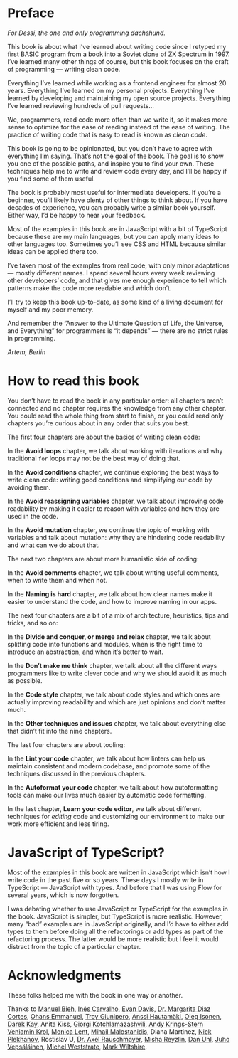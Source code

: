 # Preface

_For Dessi, the one and only programming dachshund._

This book is about what I’ve learned about writing code since I retyped my first BASIC program from a book into a Soviet clone of ZX Spectrum in 1997. I’ve learned many other things of course, but this book focuses on the craft of programming — writing clean code.

Everything I’ve learned while working as a frontend engineer for almost 20 years. Everything I’ve learned on my personal projects. Everything I’ve learned by developing and maintaining my open source projects. Everything I’ve learned reviewing hundreds of pull requests…

We, programmers, read code more often than we write it, so it makes more sense to optimize for the ease of reading instead of the ease of writing. The practice of writing code that is easy to read is known as _clean code_.

This book is going to be opinionated, but you don’t have to agree with everything I’m saying. That’s not the goal of the book. The goal is to show you one of the possible paths, and inspire you to find your own. These techniques help me to write and review code every day, and I’ll be happy if you find some of them useful.

The book is probably most useful for intermediate developers. If you’re a beginner, you’ll likely have plenty of other things to think about. If you have decades of experience, you can probably write a similar book yourself. Either way, I’d be happy to hear your feedback.

Most of the examples in this book are in JavaScript with a bit of TypeScript because these are my main languages, but you can apply many ideas to other languages too. Sometimes you’ll see CSS and HTML because similar ideas can be applied there too.

I’ve taken most of the examples from real code, with only minor adaptations — mostly different names. I spend several hours every week reviewing other developers’ code, and that gives me enough experience to tell which patterns make the code more readable and which don’t.

I’ll try to keep this book up-to-date, as some kind of a living document for myself and my poor memory.

And remember the “Answer to the Ultimate Question of Life, the Universe, and Everything” for programmers is “it depends” — there are no strict rules in programming.

_Artem, Berlin_

# How to read this book

You don’t have to read the book in any particular order: all chapters aren’t connected and no chapter requires the knowledge from any other chapter. You could read the whole thing from start to finish, or you could read only chapters you’re curious about in any order that suits you best.

The first four chapters are about the basics of writing clean code:

In the **Avoid loops** chapter, we talk about working with iterations and why traditional `for` loops may not be the best way of doing that.

In the **Avoid conditions** chapter, we continue exploring the best ways to write clean code: writing good conditions and simplifying our code by avoiding them.

In the **Avoid reassigning variables** chapter, we talk about improving code readability by making it easier to reason with variables and how they are used in the code.

In the **Avoid mutation** chapter, we continue the topic of working with variables and talk about mutation: why they are hindering code readability and what can we do about that.

The next two chapters are about more humanistic side of coding:

In the **Avoid comments** chapter, we talk about writing useful comments, when to write them and when not.

In the **Naming is hard** chapter, we talk about how clear names make it easier to understand the code, and how to improve naming in our apps.

The next four chapters are a bit of a mix of architecture, heuristics, tips and tricks, and so on:

In the **Divide and conquer, or merge and relax** chapter, we talk about splitting code into functions and modules, when is the right time to introduce an abstraction, and when it’s better to wait.

In the **Don’t make me think** chapter, we talk about all the different ways programmers like to write clever code and why we should avoid it as much as possible.

In the **Code style** chapter, we talk about code styles and which ones are actually improving readability and which are just opinions and don’t matter much.

In the **Other techniques and issues** chapter, we talk about everything else that didn’t fit into the nine chapters.

The last four chapters are about tooling:

In the **Lint your code** chapter, we talk about how linters can help us maintain consistent and modern codebase, and promote some of the techniques discussed in the previous chapters.

In the **Autoformat your code** chapter, we talk about how autoformatting tools can make our lives much easier by automatic code formatting.

In the last chapter, **Learn your code editor**, we talk about different techniques for _editing_ code and customizing our environment to make our work more efficient and less tiring.

# JavaScript of TypeScript?

Most of the examples in this book are written in JavaScript which isn’t how I write code in the past five or so years. These days I mostly write in TypeScript — JavaScript with types. And before that I was using Flow for several years, which is now forgotten.

I was debating whether to use JavaScript or TypeScript for the examples in the book. JavaScript is simpler, but TypeScript is more realistic. However, many “bad” examples are in JavaScript originally, and I’d have to either add types to them before doing all the refactorings or add types as part of the refactoring process. The latter would be more realistic but I feel it would distract from the topic of a particular chapter.

# Acknowledgments

These folks helped me with the book in one way or another.

<!-- cspell:disable -->

Thanks to [Manuel Bieh](https://twitter.com/ManuelBieh), [Inês Carvalho](https://imcarvalho.github.io/), [Evan Davis](https://github.com/evandavis), [Dr. Margarita Diaz Cortes](https://drtaco.net), [Ohans Emmanuel](https://www.ohansemmanuel.com/), [Troy Giunipero](https://github.com/giuniperoo), [Anssi Hautamäki](https://github.com/kosminen), [Oleg Isonen](https://twitter.com/oleg008), [Darek Kay](https://darekkay.com/), Anita Kiss, [Giorgi Kotchlamazashvili](https://github.com/hertzg), [Andy Krings-Stern](https://github.com/ankri) [Veniamin Krol](https://vkrol.dev/), [Monica Lent](https://monicalent.com/), [Mihail Malostanidis](https://twitter.com/qm3ster), Diana Martinez, [Nick Plekhanov](https://nikkhan.com), Rostislav U, [Dr. Axel Rauschmayer](https://dr-axel.de/), [Misha Reyzlin](https://mishareyzlin.com), [Dan Uhl](https://github.com/danieluhl), [Juho Vepsäläinen](https://survivejs.com/), [Michel Weststrate](https://twitter.com/mweststrate), [Mark Wiltshire](https://github.com/mwiltshire).

<!-- cspell:enable -->
